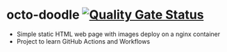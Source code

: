 # octo-doodle [![Quality Gate Status](https://sonar-scanner.pune.cdac.in/api/project_badges/measure?project=octo-doodle&metric=alert_status&token=sqb_a3a380ff888c19edfd3d761fb9746e14c33ccf32)](https://sonar-scanner.pune.cdac.in/dashboard?id=octo-doodle)

- Simple static HTML web page with images deploy on a nginx container
- Project to learn GitHub Actions and Workflows
